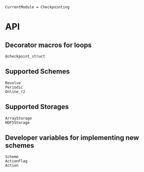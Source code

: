 ```@meta
CurrentModule = Checkpointing
```
# API

## Decorator macros for loops
```@docs
@checkpoint_struct

```

## Supported Schemes
```@docs
Revolve
Periodic
Online_r2

```

## Supported Storages
```@docs
ArrayStorage
HDF5Storage

```

## Developer variables for implementing new schemes
```@docs
Scheme
ActionFlag
Action

```